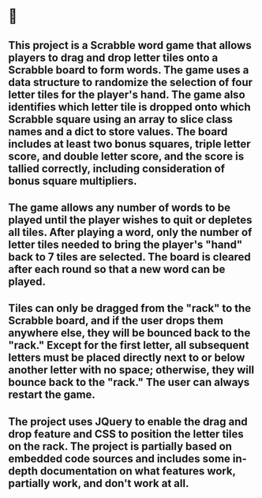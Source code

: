 # :wave: 

## This project is a Scrabble word game that allows players to drag and drop letter tiles onto a Scrabble board to form words. The game uses a data structure to randomize the selection of four letter tiles for the player's hand. The game also identifies which letter tile is dropped onto which Scrabble square using an array to slice class names and a dict to store values. The board includes at least two bonus squares, triple letter score, and double letter score, and the score is tallied correctly, including consideration of bonus square multipliers.

## The game allows any number of words to be played until the player wishes to quit or depletes all tiles. After playing a word, only the number of letter tiles needed to bring the player's "hand" back to 7 tiles are selected. The board is cleared after each round so that a new word can be played.

## Tiles can only be dragged from the "rack" to the Scrabble board, and if the user drops them anywhere else, they will be bounced back to the "rack." Except for the first letter, all subsequent letters must be placed directly next to or below another letter with no space; otherwise, they will bounce back to the "rack." The user can always restart the game.

## The project uses JQuery to enable the drag and drop feature and CSS to position the letter tiles on the rack. The project is partially based on embedded code sources and includes some in-depth documentation on what features work, partially work, and don't work at all.
